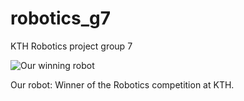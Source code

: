 robotics_g7
===========

KTH Robotics project group 7 

![Our winning robot](https://raw.github.com/grandcat/robotics_g7/master/doc/Robot_group_7_small.jpg)

Our robot: Winner of the Robotics competition at KTH.
